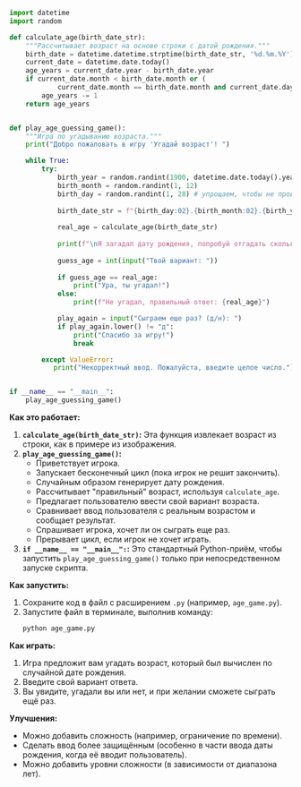 
```python
import datetime
import random

def calculate_age(birth_date_str):
    """Рассчитывает возраст на основе строки с датой рождения."""
    birth_date = datetime.datetime.strptime(birth_date_str, '%d.%m.%Y').date()
    current_date = datetime.date.today()
    age_years = current_date.year - birth_date.year
    if current_date.month < birth_date.month or (
            current_date.month == birth_date.month and current_date.day < birth_date.day):
        age_years -= 1
    return age_years


def play_age_guessing_game():
    """Игра по угадыванию возраста."""
    print("Добро пожаловать в игру 'Угадай возраст'! ")

    while True:
        try:
            birth_year = random.randint(1900, datetime.date.today().year)
            birth_month = random.randint(1, 12)
            birth_day = random.randint(1, 28) # упрощаем, чтобы не проверять дни в каждом месяце
            
            birth_date_str = f"{birth_day:02}.{birth_month:02}.{birth_year}"  # формируем строку даты
            
            real_age = calculate_age(birth_date_str)
            
            print(f"\nЯ загадал дату рождения, попробуй отгадать сколько человеку лет на текущий момент.")
            
            guess_age = int(input("Твой вариант: "))
            
            if guess_age == real_age:
                print("Ура, ты угадал!")
            else:
                print(f"Не угадал, правильный ответ: {real_age}")

            play_again = input("Сыграем еще раз? (д/н): ")
            if play_again.lower() != "д":
                print("Спасибо за игру!")
                break

        except ValueError:
           print("Некорректный ввод. Пожалуйста, введите целое число.")


if __name__ == "__main__":
    play_age_guessing_game()
```

**Как это работает:**

1.  **`calculate_age(birth_date_str)`:** Эта функция извлекает возраст из строки, как в примере из изображения.
2.  **`play_age_guessing_game()`:**
    *   Приветствует игрока.
    *   Запускает бесконечный цикл (пока игрок не решит закончить).
    *   Случайным образом генерирует дату рождения.
    *   Рассчитывает "правильный" возраст, используя `calculate_age`.
    *   Предлагает пользователю ввести свой вариант возраста.
    *   Сравнивает ввод пользователя с реальным возрастом и сообщает результат.
    *   Спрашивает игрока, хочет ли он сыграть еще раз.
    *   Прерывает цикл, если игрок не хочет играть.
3.  **`if __name__ == "__main__":`:** Это стандартный Python-приём, чтобы запустить `play_age_guessing_game()` только при непосредственном запуске скрипта.

**Как запустить:**

1.  Сохраните код в файл с расширением `.py` (например, `age_game.py`).
2.  Запустите файл в терминале, выполнив команду:
    ```bash
    python age_game.py
    ```

**Как играть:**

1.  Игра предложит вам угадать возраст, который был вычислен по случайной дате рождения.
2.  Введите свой вариант ответа.
3.  Вы увидите, угадали вы или нет, и при желании сможете сыграть ещё раз.

**Улучшения:**

*   Можно добавить сложность (например, ограничение по времени).
*   Сделать ввод более защищённым (особенно в части ввода даты рождения, когда её вводит пользователь).
*   Можно добавить уровни сложности (в зависимости от диапазона лет).
